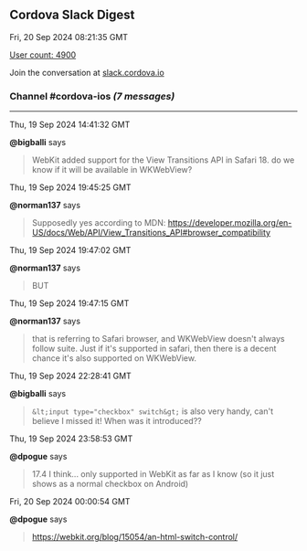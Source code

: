 ## Cordova Slack Digest
Fri, 20 Sep 2024 08:21:35 GMT

[User count: 4900](https://cordova.slack.com/)


Join the conversation at [slack.cordova.io](http://slack.cordova.io/)

### __Channel #cordova-ios__ _(7 messages)_
---

Thu, 19 Sep 2024 14:41:32 GMT

__@bigballi__ says 
> WebKit added support for the View Transitions API in Safari 18. do we know if it will be available in WKWebView?
> 

Thu, 19 Sep 2024 19:45:25 GMT

__@norman137__ says 
> Supposedly yes according to MDN: <https://developer.mozilla.org/en-US/docs/Web/API/View_Transitions_API#browser_compatibility>
> 

Thu, 19 Sep 2024 19:47:02 GMT

__@norman137__ says 
> BUT
> 

Thu, 19 Sep 2024 19:47:15 GMT

__@norman137__ says 
> that is referring to Safari browser, and WKWebView doesn't always follow suite. Just if it's supported in safari, then there is a decent chance it's also supported on WKWebView.
> 

Thu, 19 Sep 2024 22:28:41 GMT

__@bigballi__ says 
> `&lt;input type="checkbox" switch&gt;`
> is also very handy, can't believe I missed it!
> When was it introduced??
> 

Thu, 19 Sep 2024 23:58:53 GMT

__@dpogue__ says 
> 17.4 I think... only supported in WebKit as far as I know (so it just shows as a normal checkbox on Android)
> 

Fri, 20 Sep 2024 00:00:54 GMT

__@dpogue__ says 
> <https://webkit.org/blog/15054/an-html-switch-control/>
> 
